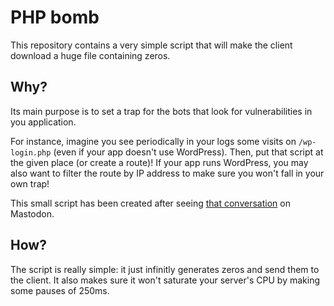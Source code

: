 # PHP bomb

This repository contains a very simple script that will make the client download a huge file containing zeros.

## Why?

Its main purpose is to set a trap for the bots that look for vulnerabilities in you application.

For instance, imagine you see periodically in your logs some visits on `/wp-login.php` (even if your app doesn't use WordPress). Then, put that script at the given place (or create a route)! If your app runs WordPress, you may also want to filter the route by IP address to make sure you won't fall in your own trap!

This small script has been created after seeing [that conversation](https://mastodon.gougere.fr/@bortzmeyer/101198778188008770) on Mastodon.

## How?

The script is really simple: it just infinitly generates zeros and send them to the client. It also makes sure it won't saturate your server's CPU by making some pauses of 250ms.

